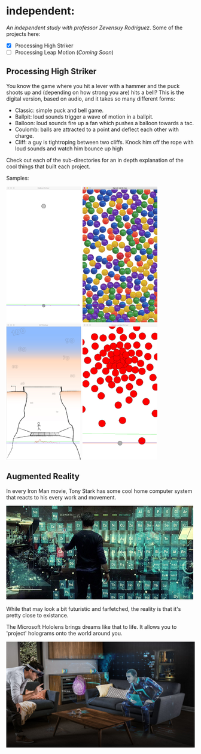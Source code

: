 # independent:

_An independent study with professor Zevensuy Rodriguez_. Some of the projects
here:

- [x] Processing High Striker
- [ ] Processing Leap Motion (_Coming Soon_)

## Processing High Striker

You know the game where you hit a lever with a hammer and the puck shoots up
and (depending on how strong you are) hits a bell? This is the digital
version, based on audio, and it takes so many different forms:

- Classic: simple puck and bell game.
- Ballpit: loud sounds trigger a wave of motion in a ballpit.
- Balloon: loud sounds fire up a fan which pushes a balloon towards a tac.
- Coulomb: balls are attracted to a point and deflect each other with charge.
- Cliff: a guy is tightroping between two cliffs. Knock him off the rope with loud sounds and watch him bounce up high

Check out each of the sub-directories for an in depth explanation of the cool
things that built each project.

Samples:

<img src="assets/balloon_striker.jpeg" width="200"> <img src="assets/ballpit_striker.jpeg" width="200"> <img src="assets/cliff_striker.jpeg" width="200"> <img src="assets/coulomb_striker.jpeg" width="200">

## Augmented Reality

In every Iron Man movie, Tony Stark has some cool home computer system that
reacts to his every work and movement.

<img src="assets/iron_man_2_holographics.jpg" width=500>

While that may look a bit futuristic
and farfetched, the reality is that it's pretty close to existance.

The Microsoft Hololens brings dreams like that to life. It allows you to 'project' holograms onto the world around you.

<img src="assets/hololens.jpg" width="600">